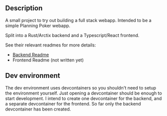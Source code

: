 ## Description

A small project to try out building a full stack webapp.
Intended to be a simple Planning Poker webapp.

Split into a Rust/Arctix backend and a Typescript/React frontend.

See their relevant readmes for more details:
- [Backend Readme](./backend/README.md)
- Frontend Readme (not written yet)

## Dev environment

The dev environment uses devcontainers so you shouldn't need to setup the environment yourself. Just opening a devcontainer should be enough to start development.
I intend to create one devcontainer for the backend, and a separate devcontainer for the frontend.
So far only the backend devcontainer has been created.
